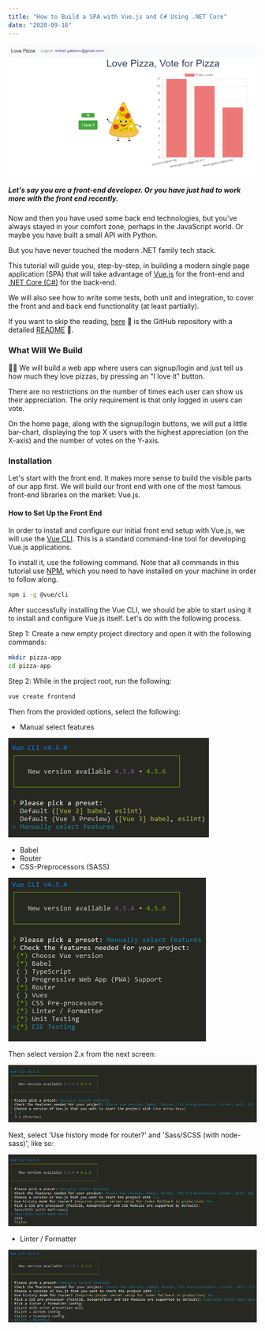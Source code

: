 ```yaml
---
title: "How to Build a SPA with Vue.js and C# Using .NET Core"
date: "2020-09-16"
---
```



![Pizza App Dashboard](./dashboard.png)

##### Let's say you are a front-end developer. Or you have just had to work more with the front end recently.

Now and then you have used some back end technologies, but you've always stayed in your comfort zone, perhaps in the JavaScript world. Or maybe you have built a small API with Python.

But you have never touched the modern .NET family tech stack.

This tutorial will guide you, step-by-step, in building a modern single page application (SPA) that will take advantage of [Vue.js](https://vuejs.org/) for the front-end and [.NET Core (C#)](https://docs.microsoft.com/en-us/dotnet/core/get-started?tabs=windows) for the back-end.

We will also see how to write some tests, both unit and integration, to cover the front and and back end functionality (at least partially).

If you want to skip the reading, [here](https://github.com/mihailgaberov/pizza-app) 💁 is the GitHub repository with a detailed [README](https://github.com/mihailgaberov/pizza-app/blob/master/README.md) 🙌.

### What Will We Build
🧑‍💻 We will build a web app where users can signup/login and just tell us how much they love pizzas, by pressing an "I love it" button.

There are no restrictions on the number of times each user can show us their appreciation. The only requirement is that only logged in users can vote.

On the home page, along with the signup/login buttons, we will put a little bar-chart, displaying the top X users with the highest appreciation (on the X-axis) and the number of votes on the Y-axis.

### Installation
Let's start with the front end. It makes more sense to build the visible parts of our app first. We will build our front end with one of the most famous front-end libraries on the market: Vue.js.

#### How to Set Up the Front End
In order to install and configure our initial front end setup with Vue.js, we will use the [Vue CLI](https://cli.vuejs.org/). This is a standard command-line tool for developing Vue.js applications.

To install it, use the following command. Note that all commands in this tutorial use [NPM](https://www.npmjs.com/), which you need to have installed on your machine in order to follow along.

```bash
npm i -g @vue/cli
```

After successfully installing the Vue CLI, we should be able to start using it to install and configure Vue.js itself. Let's do with the following process.

Step 1: Create a new empty project directory and open it with the following commands:

```bash
mkdir pizza-app
cd pizza-app
```

Step 2: While in the project root, run the following:

```bash
vue create frontend
```

Then from the provided options, select the following:

 - Manual select features

![Manual select features](./install-vue1.png)

 - Babel
 - Router
 - CSS-Preprocessors (SASS)

![Bable, Router, CSS-Preprocessors](./install-vue2.png)

Then select version 2.x from the next screen:

![select version 2.x](./install-vue3.png)

Next, select 'Use history mode for router?' and 'Sass/SCSS (with node-sass)', like so:

![Use history mode for router?' and 'Sass/SCSS (with node-sass)](./install-vue4.png)

 - Linter / Formatter
 
![Linter / Formatter](./install-vue5.png)

